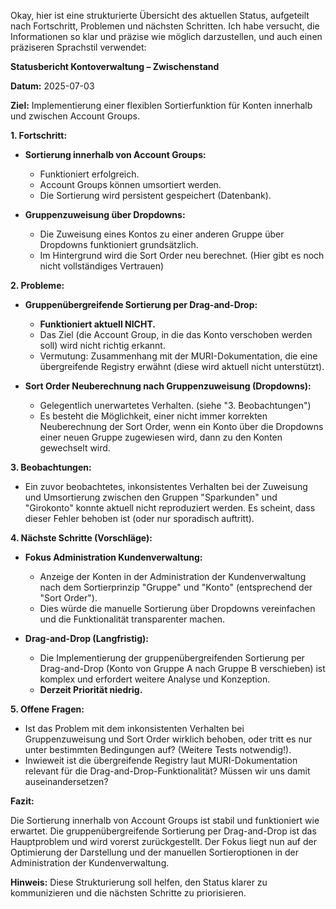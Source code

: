 Okay, hier ist eine strukturierte Übersicht des aktuellen Status, aufgeteilt nach Fortschritt, Problemen und nächsten Schritten. Ich habe versucht, die Informationen so klar und präzise wie möglich darzustellen, und auch einen präziseren Sprachstil verwendet:

**Statusbericht Kontoverwaltung – Zwischenstand**

**Datum:** 2025-07-03

**Ziel:** Implementierung einer flexiblen Sortierfunktion für Konten innerhalb und zwischen Account Groups.

**1. Fortschritt:**

*   **Sortierung innerhalb von Account Groups:**
    *   Funktioniert erfolgreich.
    *   Account Groups können umsortiert werden.
    *   Die Sortierung wird persistent gespeichert (Datenbank).

*   **Gruppenzuweisung über Dropdowns:**
    *   Die Zuweisung eines Kontos zu einer anderen Gruppe über Dropdowns funktioniert grundsätzlich.
    *   Im Hintergrund wird die Sort Order neu berechnet. (Hier gibt es noch nicht vollständiges Vertrauen)

**2. Probleme:**

*   **Gruppenübergreifende Sortierung per Drag-and-Drop:**
    *   **Funktioniert aktuell NICHT.**
    *   Das Ziel (die Account Group, in die das Konto verschoben werden soll) wird nicht richtig erkannt.
    *   Vermutung: Zusammenhang mit der MURI-Dokumentation, die eine übergreifende Registry erwähnt (diese wird aktuell nicht unterstützt).

*   **Sort Order Neuberechnung nach Gruppenzuweisung (Dropdowns):**
    *   Gelegentlich unerwartetes Verhalten. (siehe "3. Beobachtungen")
    *   Es besteht die Möglichkeit, einer nicht immer korrekten Neuberechnung der Sort Order, wenn ein Konto über die Dropdowns einer neuen Gruppe zugewiesen wird, dann zu den Konten gewechselt wird.

**3. Beobachtungen:**

*   Ein zuvor beobachtetes, inkonsistentes Verhalten bei der Zuweisung und Umsortierung zwischen den Gruppen "Sparkunden" und "Girokonto" konnte aktuell nicht reproduziert werden. Es scheint, dass dieser Fehler behoben ist (oder nur sporadisch auftritt).

**4. Nächste Schritte (Vorschläge):**

*   **Fokus Administration Kundenverwaltung:**
    *   Anzeige der Konten in der Administration der Kundenverwaltung nach dem Sortierprinzip "Gruppe" und "Konto" (entsprechend der "Sort Order").
    *   Dies würde die manuelle Sortierung über Dropdowns vereinfachen und die Funktionalität transparenter machen.

*   **Drag-and-Drop (Langfristig):**
    *   Die Implementierung der gruppenübergreifenden Sortierung per Drag-and-Drop (Konto von Gruppe A nach Gruppe B verschieben) ist komplex und erfordert weitere Analyse und Konzeption.
    *   **Derzeit Priorität niedrig.**

**5. Offene Fragen:**

*   Ist das Problem mit dem inkonsistenten Verhalten bei Gruppenzuweisung und Sort Order wirklich behoben, oder tritt es nur unter bestimmten Bedingungen auf? (Weitere Tests notwendig!).
*   Inwieweit ist die übergreifende Registry laut MURI-Dokumentation relevant für die Drag-and-Drop-Funktionalität? Müssen wir uns damit auseinandersetzen?

**Fazit:**

Die Sortierung innerhalb von Account Groups ist stabil und funktioniert wie erwartet. Die gruppenübergreifende Sortierung per Drag-and-Drop ist das Hauptproblem und wird vorerst zurückgestellt. Der Fokus liegt nun auf der Optimierung der Darstellung und der manuellen Sortieroptionen in der Administration der Kundenverwaltung.

**Hinweis:** Diese Strukturierung soll helfen, den Status klarer zu kommunizieren und die nächsten Schritte zu priorisieren.
